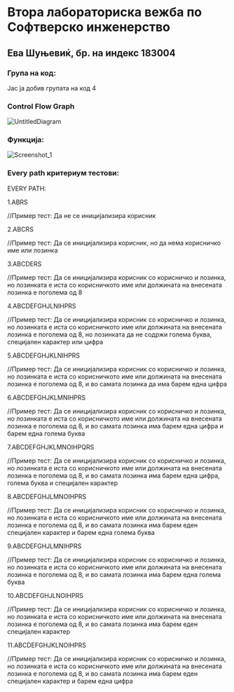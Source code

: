 # **Втора лабораториска вежба по Софтверско инженерство**

## **Ева Шуњевиќ, бр. на индекс 183004**

### Група на код: 

Јас ја добив групата на код 4

### Control Flow Graph
![UntitledDiagram](https://user-images.githubusercontent.com/63502120/84577128-efaf0080-adb9-11ea-8911-a7c4075cd1bb.png)

### Функција:
![Screenshot_1](https://user-images.githubusercontent.com/63502120/84577165-2e44bb00-adba-11ea-921c-b55e8917d49d.png)

### Every path критериум тестови: 

EVERY PATH: 

1.ABRS

//Пример тест: Да не се иницијализира корисник


2.ABCRS

//Пример тест: Да се иницијализира корисник, но да нема корисничко име или лозинка


3.ABCDERS

//Пример тест: Да се иницијализира корисник со корисничко и лозинка, но лозинката е иста со корисничкото име
или должината на внесената лозинка е поголема од 8


4.ABCDEFGHJLNIHPRS

//Пример тест: Да се иницијализира корисник со корисничко и лозинка, но лозинката е иста со корисничкото име
или должината на внесената лозинка е поголема од 8, но лозинката да не содржи голема буква, специјален
карактер или цифра


5.ABCDEFGHJKLNIHPRS

//Пример тест: Да се иницијализира корисник со корисничко и лозинка, но лозинката е иста со корисничкото име
или должината на внесената лозинка е поголема од 8, и во самата лозинка да има барем една цифра


6.ABCDEFGHJKLMNIHPRS

//Пример тест: Да се иницијализира корисник со корисничко и лозинка, но лозинката е иста со корисничкото име
или должината на внесената лозинка е поголема од 8, и во самата лозинка има барем една цифра и барем една 
голема буква


7.ABCDEFGHJKLMNOIHPQRS

//Пример тест: Да се иницијализира корисник со корисничко и лозинка, но лозинката е иста со корисничкото име
или должината на внесената лозинка е поголема од 8, и во самата лозинка има барем една цифра, голема буква 
и специјален карактер


8.ABCDEFGHJLMNOIHPRS

 //Пример тест: Да се иницијализира корисник со корисничко и лозинка, но лозинката е иста со корисничкото име
или должината на внесената лозинка е поголема од 8, и во самата лозинка има барем еден специјален
карактер и барем една голема буква


9.ABCDEFGHJLMNIHPRS 

 //Пример тест: Да се иницијализира корисник со корисничко и лозинка, но лозинката е иста со корисничкото име
или должината на внесената лозинка е поголема од 8, и во самата лозинка има барем една голема буква


10.ABCDEFGHJLNOIHPRS

 //Пример тест: Да се иницијализира корисник со корисничко и лозинка, но лозинката е иста со корисничкото име
или должината на внесената лозинка е поголема од 8, и во самата лозинка има барем еден специјален
карактер


11.ABCDEFGHJKLNOIHPRS

//Пример тест: Да се иницијализира корисник со корисничко и лозинка, но лозинката е иста со корисничкото име
или должината на внесената лозинка е поголема од 8, и во самата лозинка има барем еден специјален
карактер и барем една цифра
